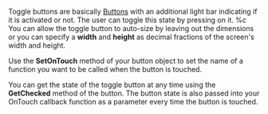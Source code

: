Toggle buttons are basically [Buttons](CreateButton.htm) with an additional light bar indicating if it is activated or not. The user can toggle this state by pressing on it.
%c
You can allow the toggle button to auto-size by leaving out the dimensions or you can specify a **width** and **height** as decimal fractions of the screen's width and height.

Use the **SetOnTouch** method of your button object to set the name of a function you want to be called when the button is touched.

You can get the state of the toggle button at any time using the **GetChecked** method of the button. The button state is also passed into your OnTouch callback function as a parameter every time the button is touched.
